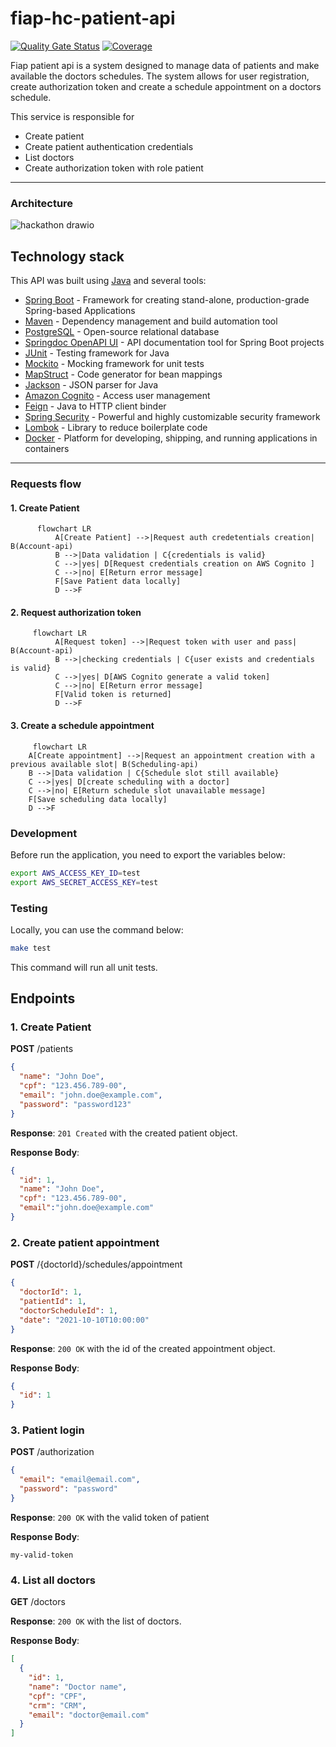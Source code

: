 # fiap-hc-patient-api

[![Quality Gate Status](https://sonarcloud.io/api/project_badges/measure?project=tech-challenge-fiap-5soat_fiap-hc-patient-api&metric=alert_status)](https://sonarcloud.io/summary/new_code?id=tech-challenge-fiap-5soat_fiap-hc-patient-api) [![Coverage](https://sonarcloud.io/api/project_badges/measure?project=tech-challenge-fiap-5soat_fiap-hc-patient-api&metric=coverage)](https://sonarcloud.io/summary/new_code?id=tech-challenge-fiap-5soat_fiap-hc-patient-api)
 
Fiap patient api is a system designed to manage data of patients and make available the doctors schedules. The system allows for user registration, create authorization token and create a schedule appointment on a doctors schedule.  

This service is responsible for

- Create patient
- Create patient authentication credentials
- List doctors
- Create authorization token with role patient


----
### Architecture

![hackathon drawio](https://github.com/user-attachments/assets/4a0aee84-0454-46f7-b77d-5417feb23015)


## Technology stack

This API was built using [Java](https://www.java.com/) and several tools:
- [Spring Boot](https://spring.io/projects/spring-boot) - Framework for creating stand-alone, production-grade Spring-based Applications
- [Maven](https://maven.apache.org/) - Dependency management and build automation tool
- [PostgreSQL](https://www.postgresql.org/) - Open-source relational database
- [Springdoc OpenAPI UI](https://springdoc.org/) - API documentation tool for Spring Boot projects
- [JUnit](https://junit.org/junit5/) - Testing framework for Java
- [Mockito](https://site.mockito.org/) - Mocking framework for unit tests
- [MapStruct](https://mapstruct.org/) - Code generator for bean mappings
- [Jackson](https://github.com/FasterXML/jackson) - JSON parser for Java
- [Amazon Cognito](https://aws.amazon.com/cognito/) - Access user management
- [Feign](https://github.com/OpenFeign/feign) - Java to HTTP client binder
- [Spring Security](https://spring.io/projects/spring-security) - Powerful and highly customizable security framework
- [Lombok](https://projectlombok.org/) - Library to reduce boilerplate code
- [Docker](https://www.docker.com/) - Platform for developing, shipping, and running applications in containers 
------

### Requests flow

#### 1. Create Patient
```mermaid 
      flowchart LR 
          A[Create Patient] -->|Request auth credetentials creation| B(Account-api)
          B -->|Data validation | C{credentials is valid}
          C -->|yes| D[Request credentials creation on AWS Cognito ]
          C -->|no| E[Return error message]
          F[Save Patient data locally] 
          D -->F 
```
#### 2. Request authorization token
```mermaid
     flowchart LR 
          A[Request token] -->|Request token with user and pass| B(Account-api)
          B -->|checking credentials | C{user exists and credentials is valid}
          C -->|yes| D[AWS Cognito generate a valid token]
          C -->|no| E[Return error message]
          F[Valid token is returned] 
          D -->F 
```
#### 3. Create a schedule appointment
```mermaid
     flowchart LR
    A[Create appointment] -->|Request an appointment creation with a previous available slot| B(Scheduling-api)
    B -->|Data validation | C{Schedule slot still available}
    C -->|yes| D[create scheduling with a doctor]
    C -->|no| E[Return schedule slot unavailable message]
    F[Save scheduling data locally] 
    D -->F
```

### Development

Before run the application, you need to export the variables below:

```sh
export AWS_ACCESS_KEY_ID=test
export AWS_SECRET_ACCESS_KEY=test
```

### Testing

Locally, you can use the command below:

```sh
make test
```

This command will run all unit tests.

## Endpoints

### 1. Create Patient

**POST** /patients

```json
{
  "name": "John Doe",
  "cpf": "123.456.789-00",
  "email": "john.doe@example.com",
  "password": "password123"
}
```
**Response**: `201 Created` with the created patient object.

**Response Body**:

```json
{
  "id": 1,
  "name": "John Doe",
  "cpf": "123.456.789-00",
  "email":"john.doe@example.com"
}
```

### 2. Create patient appointment

**POST** /{doctorId}/schedules/appointment

```json
{
  "doctorId": 1,
  "patientId": 1,
  "doctorScheduleId": 1,
  "date": "2021-10-10T10:00:00"
}
```

**Response**: `200 OK` with the id of the created appointment object.

**Response Body**:

```json
{
  "id": 1
}
```

### 3. Patient login

**POST** /authorization

```json
{
  "email": "email@email.com",
  "password": "password"
}
```
**Response**: `200 OK` with the valid token of patient

**Response Body**:

```
my-valid-token
```

### 4. List all doctors

**GET** /doctors

**Response**: `200 OK` with the list of doctors.

**Response Body**:

```json
[
  {
    "id": 1,
    "name": "Doctor name",
    "cpf": "CPF",
    "crm": "CRM",
    "email": "doctor@email.com"
  }
]
```